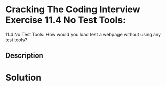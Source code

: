 # Cracking The Coding Interview Exercise 11.4 No Test Tools:


11.4 No Test Tools: How would you load test a webpage without using any test tools?

## Description


# Solution
